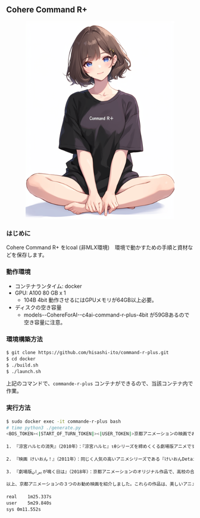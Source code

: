 ## Cohere Command R+
<p align="center">
<img src="images/logo.webp" width="400px">
</p>

### はじめに
Cohere Command R+ をlcoal (非MLX環境)　環境で動かすための手順と資材などを保存します。

### 動作環境
* コンテナランタイム: docker
* GPU: A100 80 GB x 1 
  * 104B 4bit 動作させるにはGPUメモリが64GB以上必要。
* ディスクの空き容量
  * models--CohereForAI--c4ai-command-r-plus-4bit が59GBあるので空き容量に注意。

### 環境構築方法
```bash
$ git clone https://github.com/hisashi-ito/command-r-plus.git
$ cd docker
$ ./build.sh
$ ./launch.sh
```
上記のコマンドで、`commande-r-plus` コンテナができるので、当該コンテナ内で作業。

### 実行方法
```bash
$ sudo docker exec -it commande-r-plus bash
# time python3 ./generate.py
<BOS_TOKEN><|START_OF_TURN_TOKEN|><|USER_TOKEN|>京都アニメーションの映画でお勧めを３つ教えてください<|END_OF_TURN_TOKEN|><|START_OF_TURN_TOKEN|><|CHATBOT_TOKEN|>京都アニメーション（京アニ）は、日本のアニメ業界において高品質な作品で知られており、その中には劇場版アニメも数多くあります。お勧めの京都アニメーションの映画を３つ紹介します。

1. 『涼宮ハルヒの消失』（2010年）：『涼宮ハルヒ』ιθシリーズを締めくくる劇場版アニメです。主人公であるキョンが、涼宮ハルヒや他の仲間たちが存在する以前の、平凡な日常の世界へと迷い込んでしまったところから物語が始まりendas ます。キョンは元の現実世界に戻ろうと試みる中で、複雑な時間旅行と平行現実の謎に直面します。本作は、タイムトラベル、SF、超自然現象など、様々なジャンルの要素を巧みに織り交ぜた作品です。

2. 『映画 けいおん！』（2011年）：同じく人気の高いアニメシリーズである『けいおんDetail!』の劇場版アニメです。『けいおん！』シリーズは、桜が丘高校軽音部の日常や友情を描いた作品で、劇場版では、桜高軽音部の部員 prestazioni が卒業を控える高校3年生の時期を描いています。彼女たちは卒業旅行としてロンドンに行くことを決め、そこで様々な冒険や音楽体験をします。この映画は、シリーズの可愛らしくて心温まる雰囲気を維持しながら、キャラクターたちの成長と友情の強さを強調しています。

3. 『劇場版يرانが鳴く日は』（2018年）：京都アニメーションのオリジナル作品で、高校の合唱部を舞台としています。映画は、幼い頃に母親を亡くし、歌うことをやめていた主人公のタクトが、音楽を通じて転校生の転入生、ナギと運命的な出会いを果たすところから始まります。ナギはタクトに合唱部の部長就任を持ちかけ、タクトはその依頼を受け入れ、仲間たちと共に全国大会への出場を目指します。この映画は、美しい音楽と感動的な物語で高く評価されています。

以上、京都アニメーションの３つのお勧め映画を紹介しました。これらの作品は、美しいアニメーション、魅力的なキャラクター、心を打つストーリーで知られており、京都アニメーションの代表作として挙げられます。<|END_OF_TURN_TOKEN|>

real	1m25.337s
user	5m29.840s
sys	0m11.552s
```
